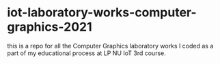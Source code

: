 # iot-laboratory-works-computer-graphics-2021
this is a repo for all the Computer Graphics laboratory works I coded as a part of my educational process at LP NU IoT 3rd course.
